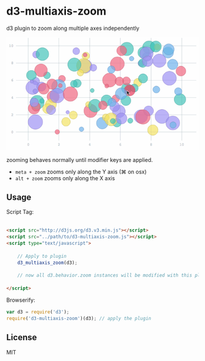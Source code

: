 d3-multiaxis-zoom
=================

d3 plugin to zoom along multiple axes independently


![zooming example](./images/zoom.gif)

zooming behaves normally until modifier keys are applied.

* `meta + zoom` zooms only along the Y axis (⌘ on osx)
* `alt + zoom` zooms only along the X axis

## Usage

Script Tag:
```html

<script src="http://d3js.org/d3.v3.min.js"></script>
<script src="../path/to/d3-multiaxis-zoom.js"></script>
<script type="text/javascript">
	
	// Apply to plugin
	d3_multiaxis_zoom(d3);

	// now all d3.behavior.zoom instances will be modified with this plugin

</script>

```

Browserify:
```js
var d3 = require('d3');
require('d3-multiaxis-zoom')(d3); // apply the plugin

```

## License

MIT
